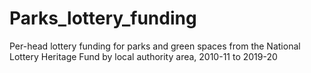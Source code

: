 # Parks_lottery_funding
Per-head lottery funding for parks and green spaces from the National Lottery Heritage Fund by local authority area, 2010-11 to 2019-20
